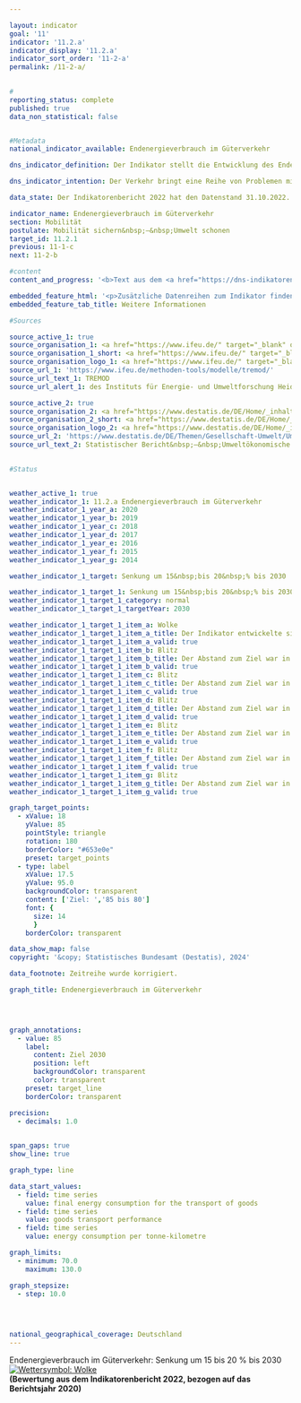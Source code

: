 ```yaml
---

layout: indicator        
goal: '11'        
indicator: '11.2.a'        
indicator_display: '11.2.a'        
indicator_sort_order: '11-2-a'        
permalink: /11-2-a/        
        

#
reporting_status: complete        
published: true        
data_non_statistical: false        


#Metadata        
national_indicator_available: Endenergieverbrauch im Güterverkehr        

dns_indicator_definition: Der Indikator stellt die Entwicklung des Endenergieverbrauchs für den Transport von Gütern im Inland in der Binnenschifffahrt, im Eisenbahn- und im Straßengüterverkehr dar.        

dns_indicator_intention: Der Verkehr bringt eine Reihe von Problemen mit sich. So beeinträchtigen etwa Lärm und Luftschadstoffe die Lebensqualität insbesondere in Städten und verkehrsbedingte Emissionen tragen zum Klimawandel bei. Der Ausstoß von schädlichen Treibhausgasen (<abbr title="Treibhausgas" tabindex="0">THG</abbr>) steht in engem Zusammenhang mit der im Verkehr verbrauchten Energie.<br>Ziel ist es den Endenergieverbrauch im Güterverkehr bis zum Jahr 2030&nbsp;um 15&nbsp;bis 20&nbsp;% gegenüber 2005&nbsp;zu senken.        

data_state: Der Indikatorenbericht 2022 hat den Datenstand 31.10.2022. Die Daten auf dieser Plattform werden regelmäßig aktualisiert, sodass online aktuellere Daten verfügbar sein können als im <a href="https://dns-indikatoren.de/assets/Publikationen/Indikatorenberichte/2022.pdf">Indikatorenbericht 2022</a> veröffentlicht.        

indicator_name: Endenergieverbrauch im Güterverkehr        
section: Mobilität        
postulate: Mobilität sichern&nbsp;–&nbsp;Umwelt schonen        
target_id: 11.2.1        
previous: 11-1-c        
next: 11-2-b        

#content         
content_and_progress: '<b>Text aus dem <a href="https://dns-indikatoren.de/assets/Publikationen/Indikatorenberichte/2022.pdf">Indikatorenbericht 2022&nbsp;</a></b><br><br>Die Daten zum Endenergieverbrauch im Inland werden der Transport-Emission-Model (<abbr title="Transport Emission Model" tabindex="0">TREMOD</abbr>-)Datenbank des Instituts für Energie- und Umweltforschung (<abbr title="Institut für Energie- und Umweltforschung Heidelberg gGmbH" tabindex="0">ifeu</abbr>) entnommen. <abbr title="Transport Emission Model" tabindex="0">TREMOD</abbr> ist ein Modell zur Bewertung von Verkehrsemissionen. Die Daten enthalten die Treibstoffverbräuche innerhalb Deutschlands unabhängig vom Ort der Betankung. Als Endenergie wird der direkt im Verkehr genutzte Teil der Energie bezeichnet. Die Umwandlungsverluste während der Herstellung der Kraftstoffe sowie eventuelle Leitungsverluste bleiben hierbei unberücksichtigt.<br><br>Die Beförderungsleistungen des Güterverkehrs zur Berechnung des spezifischen Energieverbrauchs in diesem Sektor stammen auch aus <abbr title="Transport Emission Model" tabindex="0">TREMOD</abbr>. Dabei wird der Güterverkehr über den Luftweg nicht mit einbezogen, da er vergleichsweise sehr gering ist.<br><br>Der Indikator zum Endenergieverbrauch im Güterverkehr bezieht sich definitionsgemäß auf den Verbrauch im Inland. Die Einflüsse der zunehmenden Auslandsverflechtung der deutschen Wirtschaft im Rahmen der Globalisierung werden nur unzureichend wiedergegeben.<br><br>Neben dem Energieverbrauch wird ergänzend auch die Energieeffizienz dargestellt, also der Energieverbrauch je Tonnenkilometer. Die Anzahl der Tonnenkilometer gibt Aufschluss darüber, inwieweit sich die Verkehrsleistung, also die transportierte Menge in Tonnen je gefahrenen Kilometer, ändert.<br><br>Der Endenergieverbrauch in der Güterbeförderung ist im Jahr 2020&nbsp;gegenüber 2005&nbsp;–&nbsp;entgegen dem angestrebten Ziel der Bundesregierung&nbsp;–&nbsp;um 1,8&nbsp;% angestiegen. Er hat damit einen Anteil von 28,7&nbsp;%<sup>1</sup> am gesamten Endenergieverbrauch des Verkehrs erreicht. Der starke Anstieg ist vor allem dem Gütertransport auf der Straße zuzuschreiben. Der Endenergieverbrauch im Straßengüterverkehr hat in diesem Zeitraum um 3,8&nbsp;% zugenommen, während bei der Bahn und der Binnenschifffahrt der Verbrauch deutlich reduziert wurde (–17,9&nbsp;<abbr title="beziehungsweise" tabindex="0">bzw.</abbr> –32,7&nbsp;%).<br><br>Im gleichen Zeitraum hat sich die Güterbeförderungsleistung um 15,9&nbsp;% erhöht. Bei vergleichbarem Energieverbrauch in den Jahren 2005&nbsp;und 2020&nbsp;konnte dadurch eine deutliche Effizienzsteigerung um 12,2&nbsp;% in diesem Zeitraum erreicht werden.<br><br>Während der Wirtschaftskrise von 2009&nbsp;ist die preisbereinigte Bruttowertschöpfung im Verarbeitenden Gewerbe mit knapp 20&nbsp;% besonders stark zurückgegangen. Dieser starke Einbruch wirkte sich insbesondere auf den Verkehrssektor aus, da dieser unmittelbar auf die Zu- und Abnahme der Warenproduktion reagiert. Die daraus resultierende geringere Auslastung der Transportkapazitäten erklärt den leichten Anstieg des durchschnittlichen Energieverbrauchs je Tonnenkilometer, obwohl der absolute Energieverbrauch insgesamt während der Krisenjahre stark zurückging.<br><br>Nach der Krise hat sich die Transportbranche schnell wieder erholt und die Beförderungsleistung lag schon im Jahr 2010&nbsp;45&nbsp;Milliarden Tonnenkilometer über dem Wert von 2005. Im Jahr 2015&nbsp;wurde das Vorkrisenniveau aus dem Jahr 2008&nbsp;überschritten. Die Steigerung setzte sich mit 12&nbsp;% bis zum Jahr 2019&nbsp;gegenüber 2010&nbsp;fort. Gleichzeitig stieg der Energieverbrauch jedoch nur um 4,3&nbsp;%, was zu einer Effizienzsteigerung in diesem Zeitraum von 6,9&nbsp;% führte. Im ersten Pandemiejahr zeigt sich eine Umkehr der Entwicklung. So reduzierte sich 2020&nbsp;gegenüber 2019&nbsp;der Energieverbrauch um 3,2&nbsp;% und das Transportaufkommen um 4,3&nbsp;%. Die Auswirkungen der Pandemie waren damit allerdings beim Gütertransport nicht so gravierend wie beim Personenverkehr (siehe Indikator <a href="https://dnsTestEnvironment.github.io/dns-indicators/11-2-b">11.2.b</a>). Der vergleichsweise geringere Rückgang des Energieverbrauchs führte zudem zu einer leichten Verschlechterung der Effizienz um 1,2&nbsp;%.<br><br>So kommt es am aktuellen Rand zwar bezüglich des Indikators an sich zu einer günstigen Entwicklung, zugleich nahm aber der Verbrauch je Tonnenkilometer zu.<br><br><small><sup>1</sup>Die Summe der Anteile von Güterverkehr (Indikator 11.2.a) und Personenverkehr (Indikator <a href="https://dnsTestEnvironment.github.io/dns-indicators/11-2-b">11.2.b</a>) am gesamten Endenergieverbrauch durch den Verkehr ergeben zusammen nicht 100&nbsp;%. Diese Abweichung ist durch unterschiedliche Abgrenzungen der Energieverbräuche im Personen- und Güterverkehr (Inlandsverbrauch; Quelle: <abbr title="Transport Emission Model" tabindex="0">TREMOD</abbr>) und des gesamten Endenergieverbrauchs im Verkehr (Inlandsabsatz; Quelle: AG Energiebilanzen) bedingt.</small>'        

embedded_feature_html: '<p>Zusätzliche Datenreihen zum Indikator finden Sie <a href="https://dnsTestEnvironment.github.io/dns-indicators/public/AddInfos/de/11_2_a.pdf" target="_blank" >hier</a>.</p><br><small>Hinweis: PDF-Dokumente können Sie sich (je nach Browsereinstellung) direkt in Ihrem Browser anzeigen lassen oder Sie laden das PDF-Dokument herunter und öffnen es mit einem PDF-Reader Ihrer Wahl. Eine Anleitung wie Sie für ausgewählte Browser die entsprechende Einstellung ändern können, finden Sie <a href="https://dns-indikatoren.de/guidance/">hier</a>.</small>'
embedded_feature_tab_title: Weitere Informationen        

#Sources        

source_active_1: true
source_organisation_1: <a href="https://www.ifeu.de/" target="_blank" onclick="return confirm_alert('des Instituts für Energie- und Umweltforschung Heidelberg gGmbH', 'De')">Institut für Energie- und Umweltforschung Heidelberg gGmbH</a>
source_organisation_1_short: <a href="https://www.ifeu.de/" target="_blank" onclick="return confirm_alert('des Instituts für Energie- und Umweltforschung Heidelberg gGmbH', 'De')">Institut für Energie- und Umweltforschung Heidelberg gGmbH</a>
source_organisation_logo_1: <a href="https://www.ifeu.de/" target="_blank" onclick="return confirm_alert('des Instituts für Energie- und Umweltforschung Heidelberg gGmbH', 'De')"><img src="https://dnsTestEnvironment.github.io/dns-indicators/public/OrgImgDe/ifeu.png" alt="Institut für Energie- und Umweltforschung Heidelberg gGmbH" title=" Klicken Sie hier um zur Homepage der Organisation Institut für Energie- und Umweltforschung Heidelberg gGmbH zu gelangen." style="height:60px; width:148px; border:transparent"/></a>
source_url_1: 'https://www.ifeu.de/methoden-tools/modelle/tremod/'
source_url_text_1: TREMOD
source_url_alert_1: des Instituts für Energie- und Umweltforschung Heidelberg gGmbH

source_active_2: true
source_organisation_2: <a href="https://www.destatis.de/DE/Home/_inhalt.html" target="_blank">Statistisches Bundesamt</a>
source_organisation_2_short: <a href="https://www.destatis.de/DE/Home/_inhalt.html" target="_blank">Statistisches Bundesamt</a>
source_organisation_logo_2: <a href="https://www.destatis.de/DE/Home/_inhalt.html" target="_blank"><img src="https://dnsTestEnvironment.github.io/dns-indicators/public/OrgImgDe/destatis.png" alt="Statistisches Bundesamt" title=" Klicken Sie hier um zur Homepage der Organisation Statistisches Bundesamt zu gelangen." style="height:60px; width:148px; border:transparent"/></a>
source_url_2: 'https://www.destatis.de/DE/Themen/Gesellschaft-Umwelt/Umwelt/UGR/verkehr-tourismus/_inhalt.html#_xec5s7x8p'
source_url_text_2: Statistischer Bericht&nbsp;–&nbsp;Umweltökonomische Gesamtrechnungen (<abbr title="Umweltökonomische Gesamtrechnungen" tabindex="0">UGR</abbr>)&nbsp;–&nbsp;Verkehr und Umwelt
        

#Status        


weather_active_1: true
weather_indicator_1: 11.2.a Endenergieverbrauch im Güterverkehr
weather_indicator_1_year_a: 2020
weather_indicator_1_year_b: 2019
weather_indicator_1_year_c: 2018
weather_indicator_1_year_d: 2017
weather_indicator_1_year_e: 2016
weather_indicator_1_year_f: 2015
weather_indicator_1_year_g: 2014

weather_indicator_1_target: Senkung um 15&nbsp;bis 20&nbsp;% bis 2030

weather_indicator_1_target_1: Senkung um 15&nbsp;bis 20&nbsp;% bis 2030
weather_indicator_1_target_1_category: normal
weather_indicator_1_target_1_targetYear: 2030

weather_indicator_1_target_1_item_a: Wolke
weather_indicator_1_target_1_item_a_title: Der Indikator entwickelte sich in 2020 zwar in die gewünschte Richtung auf das Ziel zu, bei Fortsetzung der Entwicklung wäre das Ziel im Zieljahr aber um mehr als 20 % der Differenz zwischen Zielwert und dem Wert aus 2020 verfehlt worden.
weather_indicator_1_target_1_item_a_valid: true
weather_indicator_1_target_1_item_b: Blitz
weather_indicator_1_target_1_item_b_title: Der Abstand zum Ziel war in 2019 konstant hoch oder hat sich vergrößert. Der Indikator entwickelte sich also nicht in die gewünschte Richtung.
weather_indicator_1_target_1_item_b_valid: true
weather_indicator_1_target_1_item_c: Blitz
weather_indicator_1_target_1_item_c_title: Der Abstand zum Ziel war in 2018 konstant hoch oder hat sich vergrößert. Der Indikator entwickelte sich also nicht in die gewünschte Richtung.
weather_indicator_1_target_1_item_c_valid: true
weather_indicator_1_target_1_item_d: Blitz
weather_indicator_1_target_1_item_d_title: Der Abstand zum Ziel war in 2017 konstant hoch oder hat sich vergrößert. Der Indikator entwickelte sich also nicht in die gewünschte Richtung.
weather_indicator_1_target_1_item_d_valid: true
weather_indicator_1_target_1_item_e: Blitz
weather_indicator_1_target_1_item_e_title: Der Abstand zum Ziel war in 2016 konstant hoch oder hat sich vergrößert. Der Indikator entwickelte sich also nicht in die gewünschte Richtung.
weather_indicator_1_target_1_item_e_valid: true
weather_indicator_1_target_1_item_f: Blitz
weather_indicator_1_target_1_item_f_title: Der Abstand zum Ziel war in 2015 konstant hoch oder hat sich vergrößert. Der Indikator entwickelte sich also nicht in die gewünschte Richtung.
weather_indicator_1_target_1_item_f_valid: true
weather_indicator_1_target_1_item_g: Blitz
weather_indicator_1_target_1_item_g_title: Der Abstand zum Ziel war in 2014 konstant hoch oder hat sich vergrößert. Der Indikator entwickelte sich also nicht in die gewünschte Richtung.
weather_indicator_1_target_1_item_g_valid: true        

graph_target_points:
  - xValue: 18
    yValue: 85
    pointStyle: triangle
    rotation: 180
    borderColor: "#653e0e"
    preset: target_points
  - type: label
    xValue: 17.5
    yValue: 95.0
    backgroundColor: transparent
    content: ['Ziel: ','85 bis 80']
    font: {
      size: 14
      }
    borderColor: transparent        

data_show_map: false        
copyright: '&copy; Statistisches Bundesamt (Destatis), 2024'        

data_footnote: Zeitreihe wurde korrigiert.        

graph_title: Endenergieverbrauch im Güterverkehr        

        


graph_annotations:
  - value: 85
    label:
      content: Ziel 2030
      position: left
      backgroundColor: transparent
      color: transparent
    preset: target_line
    borderColor: transparent        

precision: 
  - decimals: 1.0
            

span_gaps: true        
show_line: true        

graph_type: line        

data_start_values: 
  - field: time series
    value: final energy consumption for the transport of goods
  - field: time series
    value: goods transport performance
  - field: time series
    value: energy consumption per tonne-kilometre        

graph_limits: 
  - minimum: 70.0
    maximum: 130.0        

graph_stepsize: 
  - step: 10.0
            

                        

national_geographical_coverage: Deutschland                
---
```



<div>
  <div class="my-header">
    <label class="default">Endenergieverbrauch im Güterverkehr: Senkung um 15&nbsp;bis 20&nbsp;% bis 2030
      <a href="https://dnsTestEnvironment.github.io/dns-indicators/status"><img src="https://sdg-indikatoren.de/public/Wettersymbole/Wolke.png" title="Der Indikator entwickelte sich in 2020 zwar in die gewünschte Richtung auf das Ziel zu, bei Fortsetzung der Entwicklung wäre das Ziel im Zieljahr aber um mehr als 20 % der Differenz zwischen Zielwert und dem Wert aus 2020 verfehlt worden." alt="Wettersymbol: Wolke"/>
      </a>
    </label>
  </div>
</div>
<div class="my-header-note">
  <label class="default"><b>(Bewertung aus dem Indikatorenbericht 2022, bezogen auf das Berichtsjahr 2020)
  </b></label>
</div>